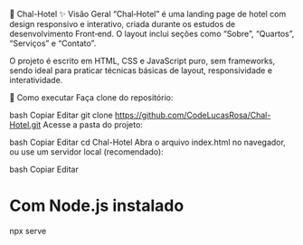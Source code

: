 🏨 Chal-Hotel
:sparkles: Visão Geral
“Chal‑Hotel” é uma landing page de hotel com design responsivo e interativo, criada durante os estudos de desenvolvimento Front‑end. O layout inclui seções como “Sobre”, “Quartos”, “Serviços” e “Contato”.

O projeto é escrito em HTML, CSS e JavaScript puro, sem frameworks, sendo ideal para praticar técnicas básicas de layout, responsividade e interatividade.

🚀 Como executar
Faça clone do repositório:

bash
Copiar
Editar
git clone https://github.com/CodeLucasRosa/Chal-Hotel.git
Acesse a pasta do projeto:

bash
Copiar
Editar
cd Chal-Hotel
Abra o arquivo index.html no navegador, ou use um servidor local (recomendado):

bash
Copiar
Editar
# Com Node.js instalado
npx serve
